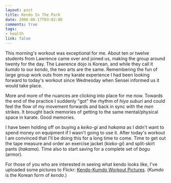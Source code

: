 ```yaml
--- 
layout: post
title: Kendo In The Park
date: 2006-06-17T03:02:00
comments: true
tags:
- health
link: false
---
```

This morning's workout was exceptional for me. About ten or twelve students from Lawrence came over and joined us, making the group around twenty for the day. The Lawrence dojo is Korean, and while they call it <em>kumdo</em> to our <em>kendo</em>, the two arts are the same. Remembering the fun of large group work outs from my karate experience I had been looking forward to today's workout since Wednesday when Sensei informed us it would take place.

More and more of the nuances are clicking into place for me now. Towards the end of the practice I suddenly "got" the rhythm of <em>hiya suburi</em> and could feel the flow of my movement forwards and back in sync with the <em>men</em> strikes. It brought back memories of getting to the same mental/physical space in karate. Good memories.

I have been holding off on buying a <em>keiko-gi</em> and <em>hakama</em> as I didn't want to spend money on equipment if I wasn't going to use it. After today's workout I am convinced that I'll be doing this for a long time to come. Time to get out the tape measure and order an exercise jacket (<em>kieko-gi</em>) and split-skirt pants (<em>hakama</em>). Time also to start saving for a complete set of <em>bogu</em> (armor).

For those of you who are interested in seeing what kendo looks like, I've uploaded some pictures to Flickr: <a href="http://www.flickr.com/photos/zanshin/sets/72157594168707002/" title="Kendo-Kumdo Workout Pictures">Kendo-Kumdo Workout Pictures</a>. (<em>Kumdo</em> is the Korean form of <em>kendo</em>.)
